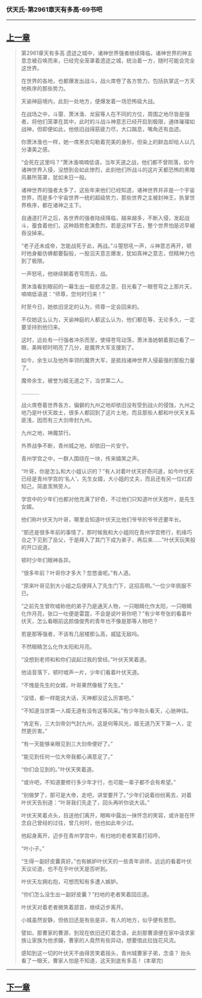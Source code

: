 ### 伏天氏-第2961章天有多高-69书吧

--------
[上一章](./21cb14467544953f969adb00342bc6d2.md)
--------


>
>
>
>第2961章天有多高
>遗迹之城中，诸神世界强者继续降临，诸神世界的神主意念被召唤而来，已经完全笼罩着遗迹之城，统治着一方，随时可能会完全这世界。
>
>在世界的各地，也都爆发出战斗，战火席卷了各方势力，包括执掌这一方天地秩序的那些势力。
>
>天谕神庭境内，此刻一处地方，便爆发着一场恐怖级大战。
>
>在战场之中，斗曌、萧沐渔、龙宸等人在不同的方位，周围之地尽皆是强者，将他们笼罩在其中，此时的斗战斗神意志已经开启到极限，通体璀璨如战神，但即便如此，他依旧战得筋疲力尽，大口踹息，嘴角还有血迹。
>
>你萧沐渔也一样，她一席黑衣勾勒着完美的身形，但染上的鲜血却给人以几分凄美之感。
>
>“会死在这里吗？”萧沐渔喃喃低语，当年天道之战，他们都不曾陨落，如今诸神世界入侵，没想到会如此惨烈，此刻他们所战斗的这片天都恐怖的黑暗风暴所笼罩，犹如末日一般。
>
>诸神世界的强者太多了，这些年来他们已经知道，诸神世界并非是一个宇宙世界，而是多个宇宙世界一统的超级势力，那些世界之主被封神王，执掌世界秩序，都在诸神之主下。
>
>自通道打开之后，各世界的强者陆续降临，越来越多，不断入侵，发起战斗，蚕食着他们，这种趋势愈演愈烈，若是这样下去，整个世界怕是迟早被吞没掉来。
>
>“老子还未成帝，怎能战死于此，再战。”斗曌怒吼一声，斗神意志再开，顿时他身躯仿佛都要裂般，一股滔天意志爆发，犹如真神之意志，但精神力也到了极限。
>
>一声怒吼，他继续朝着苍穹而去，战。
>
>萧沐渔看到眼前的一幕生出一股悲凉之意，目光看了一眼苍穹之上那片天，喃喃低语道：“师尊，您何时归来！”
>
>时至今日，她依旧坚定的认为，师尊一定会回来的。
>
>不仅她这么认为，天谕神庭的人都这么认为，他们都在等，无论多久，一定要坚持到他归来。
>
>这时，远处有一行强者冲杀而至，使得苍穹动荡，萧沐渔她朝着那边看了一眼，美眸顿时明亮了几分，是魔界大军支援到了。
>
>如今，余生以及他所率领的魔界大军，是抵挡诸神世界入侵最强的那股力量了。
>
>魔帝余生，被誉为姬无道之下，当世第二人。
>
>…………
>
>战火席卷着世界各方，偏僻的九州之地却依旧没有受到战火的侵蚀，九州之地乃是叶伏天故土，很多人都回到了这片土地，而且那些人都和叶伏天关系匪浅，因而有三大剑帝封九州。
>
>九州之地，神魔禁行。
>
>外界战争不断，青州城之地，却依旧一片安宁。
>
>青州学宫之中，一群人围绕在一块，传来嬉笑之声。
>
>“叶哥，你是怎么和大小姐认识的？”有人对着叶伏天好奇问道，如今叶伏天已经是青州学宫的‘名人’，先生女婿，大小姐的丈夫，而且还有另一位红颜知己，简直羡煞旁人。
>
>学宫中的少年们也都对他充满了好奇，不过他们只知道叶伏天姓叶，是先生女婿。
>
>他们称叶伏天为叶哥，哪里会知道叶伏天比他们爷爷的爷爷还要年长。
>
>“那还是很多年前的事情了，那时候我和大小姐同在青州学宫修行，机缘巧合之下见到了岳父，于是拜入了其门下成为弟子，再后来……”叶伏天玩笑般的开口说道。
>
>顿时少年们眼神各异。
>
>“很多年前？叶哥你才多大？忽悠谁呢。”有人道。
>
>“原来叶哥见到大小姐之后便拜入了先生门下，这招高明。”一位少年佩服不已。
>
>“之前先生曾吹嘘称他的弟子乃是通天人物，一只眼睛化作太阳，一只眼睛化作月亮，张口一吐便是雷霆，不会是说叶哥你吧？”有少年夸张的看着叶伏天，怎么看眼前这颜值俊秀的青年也不像是那等人物吧？
>
>若是那等强者，不该有几层楼那么高，威猛无敌吗。
>
>不然眼睛怎么化作太阳和月亮。
>
>“没想到老师和和你们说起过我的曾经。”叶伏天笑着道。
>
>他话音落下，顿时嘘声一片，少年们看着叶伏天道。
>
>“不愧是先生的女婿，叶哥果然像极了先生。”
>
>“没错，都一样能说大话，天神都没这么厉害吧。”
>
>“不知道当世第一人姬无道有没有这等风采。”有少年抬头看天，心驰神往。
>
>“肯定有，三大剑帝剑气封九州，这是何等风光，姬无道乃天下第一人，定然更厉害。”
>
>“有一天能够亲眼见到三大剑帝便好了。”
>
>“能见到任何一位大帝我都心满意足了。”
>
>“你们会见到的。”叶伏天笑着道。
>
>“或许吧，不知道要修行多少年才行，也可能一辈子都不会有希望。”
>
>“别做梦了，那可是大帝，走吧，讲堂要开了。”少年们说着纷纷离去，对着叶伏天告别道：“叶哥我们先走了，回头再听你说大话。”
>
>叶伏天笑着点头，目送他们离开，眼眸中露出一抹怀念的笑容，或许是在怀念自己曾经的过往，曾几何时，他也如此年少过。
>
>他起身离开，迈步在青州学宫中，有扫地的老者笑着打招呼。
>
>“叶小子。”
>
>“生得一副好皮囊真好。”也有嫉妒叶伏天的一些青年讲师，远远的看着叶伏天议论道，也不在乎叶伏天是否听到。
>
>叶伏天左拥右抱，可想而知有多遭人嫉妒。
>
>“你们怎么没生出一副好皮囊？”扫地的老者笑着回应道。
>
>叶伏天对着老者微笑着颔首，继续迈步离开。
>
>小城虽然安静，但依旧还是有些是非，有人的地方，似乎便有恩怨。
>
>譬如，那曹家的曹源，到现在依旧还盯着念语，此刻那曹源便在家中请求家族让家族为他求婚，曹家的人竟然有些异动，想要借此拉拢花风流。
>
>感知到这一切的叶伏天不由得苦笑着摇头，青州城曹家子弟，念语？
>抬头看了一眼天，曹家人怕是不知道，这天到底有多高！
>(本章完)
>
>

--------
[下一章](./105a780c417ec09d866be0cf619d0fc0.md)
--------
